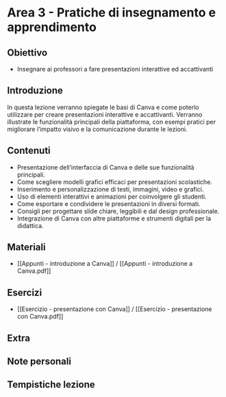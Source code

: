 # Area 3 - Pratiche di insegnamento e apprendimento

## Obiettivo

- Insegnare ai professori a fare presentazioni interattive ed accattivanti
    

## Introduzione

In questa lezione verranno spiegate le basi di Canva e come poterlo utilizzare per creare presentazioni interattive e accattivanti. Verranno illustrate le funzionalità principali della piattaforma, con esempi pratici per migliorare l’impatto visivo e la comunicazione durante le lezioni.

## Contenuti

- Presentazione dell’interfaccia di Canva e delle sue funzionalità principali.    
- Come scegliere modelli grafici efficaci per presentazioni scolastiche.    
- Inserimento e personalizzazione di testi, immagini, video e grafici.    
- Uso di elementi interattivi e animazioni per coinvolgere gli studenti.    
- Come esportare e condividere le presentazioni in diversi formati.    
- Consigli per progettare slide chiare, leggibili e dal design professionale.    
- Integrazione di Canva con altre piattaforme e strumenti digitali per la didattica.

## Materiali

* [[Appunti - introduzione a Canva]] / [[Appunti - introduzione a Canva.pdf]]

## Esercizi

* [[Esercizio - presentazione con Canva]] / [[Esercizio - presentazione con Canva.pdf]]
## Extra


## Note personali


## Tempistiche lezione

